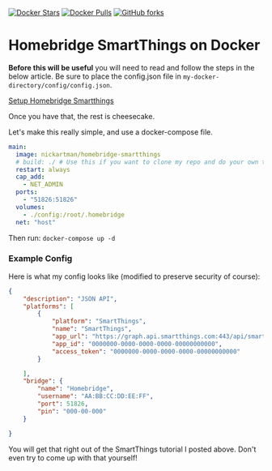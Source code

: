 [![Docker Stars](https://img.shields.io/docker/stars/nickartman/homebridge-smartthings.svg)](https://hub.docker.com/r/nickartman/homebridge-smartthings/)
[![Docker Pulls](https://img.shields.io/docker/pulls/nickartman/homebridge-smartthings.svg)](https://hub.docker.com/r/nickartman/homebridge-smartthings/)
[![GitHub forks](https://img.shields.io/github/forks/AddoSolutions/homebridge-smartthings.svg?style=social&label=Fork)](https://github.com/AddoSolutions/homebridge-smartthings)
# Homebridge SmartThings on Docker

**Before this will be useful** you will need to read and follow the steps in the below article.  Be sure to place the config.json file in `my-docker-directory/config/config.json`.

[Setup Homebridge Smartthings](https://www.npmjs.com/package/homebridge-smartthings)

Once you have that, the rest is cheesecake.

Let's make this really simple, and use a docker-compose file.

```yml
main:
  image: nickartman/homebridge-smartthings
  # build: ./ # Use this if you want to clone my repo and do your own thing
  restart: always
  cap_add:
    - NET_ADMIN
  ports:
    - "51826:51826"
  volumes:
    - ./config:/root/.homebridge
  net: "host"
```

Then run: `docker-compose up -d`

### Example Config


Here is what my config looks like (modified to preserve security of course):

```json
{
    "description": "JSON API",
    "platforms": [
        {
            "platform": "SmartThings",
            "name": "SmartThings",
            "app_url": "https://graph.api.smartthings.com:443/api/smartapps/installations/",
            "app_id": "0000000-0000-0000-0000-00000000000",
            "access_token": "0000000-0000-0000-0000-00000000000"
        }

    ],
    "bridge": {
        "name": "Homebridge",
        "username": "AA:BB:CC:DD:EE:FF",
        "port": 51826,
        "pin": "000-00-000"
    }

}
```

You will get that right out of the SmartThings tutorial I posted above.  Don't even try to come up with that yourself!
